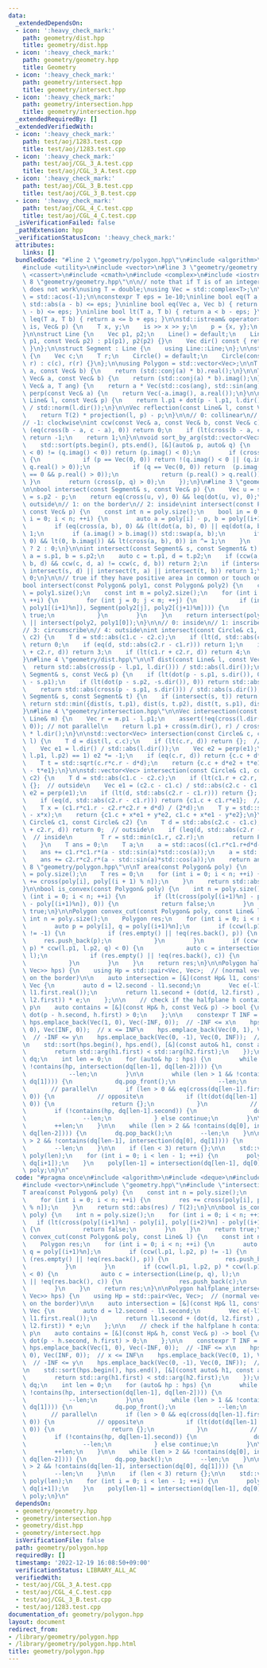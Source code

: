 ```yaml
---
data:
  _extendedDependsOn:
  - icon: ':heavy_check_mark:'
    path: geometry/dist.hpp
    title: geometry/dist.hpp
  - icon: ':heavy_check_mark:'
    path: geometry/geometry.hpp
    title: Geometry
  - icon: ':heavy_check_mark:'
    path: geometry/intersect.hpp
    title: geometry/intersect.hpp
  - icon: ':heavy_check_mark:'
    path: geometry/intersection.hpp
    title: geometry/intersection.hpp
  _extendedRequiredBy: []
  _extendedVerifiedWith:
  - icon: ':heavy_check_mark:'
    path: test/aoj/1283.test.cpp
    title: test/aoj/1283.test.cpp
  - icon: ':heavy_check_mark:'
    path: test/aoj/CGL_3_A.test.cpp
    title: test/aoj/CGL_3_A.test.cpp
  - icon: ':heavy_check_mark:'
    path: test/aoj/CGL_3_B.test.cpp
    title: test/aoj/CGL_3_B.test.cpp
  - icon: ':heavy_check_mark:'
    path: test/aoj/CGL_4_C.test.cpp
    title: test/aoj/CGL_4_C.test.cpp
  _isVerificationFailed: false
  _pathExtension: hpp
  _verificationStatusIcon: ':heavy_check_mark:'
  attributes:
    links: []
  bundledCode: "#line 2 \"geometry/polygon.hpp\"\n#include <algorithm>\n#include <deque>\n\
    #include <utility>\n#include <vector>\n#line 3 \"geometry/geometry.hpp\"\n#include\
    \ <cassert>\n#include <cmath>\n#include <complex>\n#include <iostream>\n#line\
    \ 8 \"geometry/geometry.hpp\"\n\n// note that if T is of an integer type, std::abs\
    \ does not work\nusing T = double;\nusing Vec = std::complex<T>;\n\nconst T PI\
    \ = std::acos(-1);\n\nconstexpr T eps = 1e-10;\ninline bool eq(T a, T b) { return\
    \ std::abs(a - b) <= eps; }\ninline bool eq(Vec a, Vec b) { return std::abs(a\
    \ - b) <= eps; }\ninline bool lt(T a, T b) { return a < b - eps; }\ninline bool\
    \ leq(T a, T b) { return a <= b + eps; }\n\nstd::istream& operator>>(std::istream&\
    \ is, Vec& p) {\n    T x, y;\n    is >> x >> y;\n    p = {x, y};\n    return is;\n\
    }\n\nstruct Line {\n    Vec p1, p2;\n    Line() = default;\n    Line(const Vec&\
    \ p1, const Vec& p2) : p1(p1), p2(p2) {}\n    Vec dir() const { return p2 - p1;\
    \ }\n};\n\nstruct Segment : Line {\n    using Line::Line;\n};\n\nstruct Circle\
    \ {\n    Vec c;\n    T r;\n    Circle() = default;\n    Circle(const Vec& c, T\
    \ r) : c(c), r(r) {}\n};\n\nusing Polygon = std::vector<Vec>;\n\nT dot(const Vec&\
    \ a, const Vec& b) {\n    return (std::conj(a) * b).real();\n}\n\nT cross(const\
    \ Vec& a, const Vec& b) {\n    return (std::conj(a) * b).imag();\n}\n\nVec rot(const\
    \ Vec& a, T ang) {\n    return a * Vec(std::cos(ang), std::sin(ang));\n}\n\nVec\
    \ perp(const Vec& a) {\n    return Vec(-a.imag(), a.real());\n}\n\nVec projection(const\
    \ Line& l, const Vec& p) {\n    return l.p1 + dot(p - l.p1, l.dir()) * l.dir()\
    \ / std::norm(l.dir());\n}\n\nVec reflection(const Line& l, const Vec& p) {\n\
    \    return T(2) * projection(l, p) - p;\n}\n\n// 0: collinear\n// 1: counter-clockwise\n\
    // -1: clockwise\nint ccw(const Vec& a, const Vec& b, const Vec& c) {\n    if\
    \ (eq(cross(b - a, c - a), 0)) return 0;\n    if (lt(cross(b - a, c - a), 0))\
    \ return -1;\n    return 1;\n}\n\nvoid sort_by_arg(std::vector<Vec>& pts) {\n\
    \    std::sort(pts.begin(), pts.end(), [&](auto& p, auto& q) {\n        if ((p.imag()\
    \ < 0) != (q.imag() < 0)) return (p.imag() < 0);\n        if (cross(p, q) == 0)\
    \ {\n            if (p == Vec(0, 0)) return !(q.imag() < 0 || (q.imag() == 0 &&\
    \ q.real() > 0));\n            if (q == Vec(0, 0)) return  (p.imag() < 0 || (p.imag()\
    \ == 0 && p.real() > 0));\n            return (p.real() > q.real());\n       \
    \ }\n        return (cross(p, q) > 0);\n    });\n}\n#line 3 \"geometry/intersect.hpp\"\
    \n\nbool intersect(const Segment& s, const Vec& p) {\n    Vec u = s.p1 - p, v\
    \ = s.p2 - p;\n    return eq(cross(u, v), 0) && leq(dot(u, v), 0);\n}\n\n// 0:\
    \ outside\n// 1: on the border\n// 2: inside\nint intersect(const Polygon& poly,\
    \ const Vec& p) {\n    const int n = poly.size();\n    bool in = 0;\n    for (int\
    \ i = 0; i < n; ++i) {\n        auto a = poly[i] - p, b = poly[(i+1)%n] - p;\n\
    \        if (eq(cross(a, b), 0) && (lt(dot(a, b), 0) || eq(dot(a, b), 0))) return\
    \ 1;\n        if (a.imag() > b.imag()) std::swap(a, b);\n        if (leq(a.imag(),\
    \ 0) && lt(0, b.imag()) && lt(cross(a, b), 0)) in ^= 1;\n    }\n    return in\
    \ ? 2 : 0;\n}\n\nint intersect(const Segment& s, const Segment& t) {\n    auto\
    \ a = s.p1, b = s.p2;\n    auto c = t.p1, d = t.p2;\n    if (ccw(a, b, c) != ccw(a,\
    \ b, d) && ccw(c, d, a) != ccw(c, d, b)) return 2;\n    if (intersect(s, c) ||\
    \ intersect(s, d) || intersect(t, a) || intersect(t, b)) return 1;\n    return\
    \ 0;\n}\n\n// true if they have positive area in common or touch on the border\n\
    bool intersect(const Polygon& poly1, const Polygon& poly2) {\n    const int n\
    \ = poly1.size();\n    const int m = poly2.size();\n    for (int i = 0; i < n;\
    \ ++i) {\n        for (int j = 0; j < m; ++j) {\n            if (intersect(Segment(poly1[i],\
    \ poly1[(i+1)%n]), Segment(poly2[j], poly2[(j+1)%m]))) {\n                return\
    \ true;\n            }\n        }\n    }\n    return intersect(poly1, poly2[0])\
    \ || intersect(poly2, poly1[0]);\n}\n\n// 0: inside\n// 1: inscribe\n// 2: intersect\n\
    // 3: circumscribe\n// 4: outside\nint intersect(const Circle& c1, const Circle&\
    \ c2) {\n    T d = std::abs(c1.c - c2.c);\n    if (lt(d, std::abs(c2.r - c1.r)))\
    \ return 0;\n    if (eq(d, std::abs(c2.r - c1.r))) return 1;\n    if (eq(c1.r\
    \ + c2.r, d)) return 3;\n    if (lt(c1.r + c2.r, d)) return 4;\n    return 2;\n\
    }\n#line 4 \"geometry/dist.hpp\"\n\nT dist(const Line& l, const Vec& p) {\n  \
    \  return std::abs(cross(p - l.p1, l.dir())) / std::abs(l.dir());\n}\n\nT dist(const\
    \ Segment& s, const Vec& p) {\n    if (lt(dot(p - s.p1, s.dir()), 0)) return std::abs(p\
    \ - s.p1);\n    if (lt(dot(p - s.p2, -s.dir()), 0)) return std::abs(p - s.p2);\n\
    \    return std::abs(cross(p - s.p1, s.dir())) / std::abs(s.dir());\n}\n\nT dist(const\
    \ Segment& s, const Segment& t) {\n    if (intersect(s, t)) return T(0);\n   \
    \ return std::min({dist(s, t.p1), dist(s, t.p2), dist(t, s.p1), dist(t, s.p2)});\n\
    }\n#line 4 \"geometry/intersection.hpp\"\n\nVec intersection(const Line& l, const\
    \ Line& m) {\n    Vec r = m.p1 - l.p1;\n    assert(!eq(cross(l.dir(), m.dir()),\
    \ 0)); // not parallel\n    return l.p1 + cross(m.dir(), r) / cross(m.dir(), l.dir())\
    \ * l.dir();\n}\n\nstd::vector<Vec> intersection(const Circle& c, const Line&\
    \ l) {\n    T d = dist(l, c.c);\n    if (lt(c.r, d)) return {};  // no intersection\n\
    \    Vec e1 = l.dir() / std::abs(l.dir());\n    Vec e2 = perp(e1);\n    if (ccw(c.c,\
    \ l.p1, l.p2) == 1) e2 *= -1;\n    if (eq(c.r, d)) return {c.c + d*e2};  // tangent\n\
    \    T t = std::sqrt(c.r*c.r - d*d);\n    return {c.c + d*e2 + t*e1, c.c + d*e2\
    \ - t*e1};\n}\n\nstd::vector<Vec> intersection(const Circle& c1, const Circle&\
    \ c2) {\n    T d = std::abs(c1.c - c2.c);\n    if (lt(c1.r + c2.r, d)) return\
    \ {};  // outside\n    Vec e1 = (c2.c - c1.c) / std::abs(c2.c - c1.c);\n    Vec\
    \ e2 = perp(e1);\n    if (lt(d, std::abs(c2.r - c1.r))) return {};  // contain\n\
    \    if (eq(d, std::abs(c2.r - c1.r))) return {c1.c + c1.r*e1};  // tangent\n\
    \    T x = (c1.r*c1.r - c2.r*c2.r + d*d) / (2*d);\n    T y = std::sqrt(c1.r*c1.r\
    \ - x*x);\n    return {c1.c + x*e1 + y*e2, c1.c + x*e1 - y*e2};\n}\n\nT area_intersection(const\
    \ Circle& c1, const Circle& c2) {\n    T d = std::abs(c2.c - c1.c);\n    if (leq(c1.r\
    \ + c2.r, d)) return 0;  // outside\n    if (leq(d, std::abs(c2.r - c1.r))) {\
    \  // inside\n        T r = std::min(c1.r, c2.r);\n        return PI * r * r;\n\
    \    }\n    T ans = 0;\n    T a;\n    a = std::acos((c1.r*c1.r+d*d-c2.r*c2.r)/(2*c1.r*d));\n\
    \    ans += c1.r*c1.r*(a - std::sin(a)*std::cos(a));\n    a = std::acos((c2.r*c2.r+d*d-c1.r*c1.r)/(2*c2.r*d));\n\
    \    ans += c2.r*c2.r*(a - std::sin(a)*std::cos(a));\n    return ans;\n}\n#line\
    \ 8 \"geometry/polygon.hpp\"\n\nT area(const Polygon& poly) {\n    const int n\
    \ = poly.size();\n    T res = 0;\n    for (int i = 0; i < n; ++i) {\n        res\
    \ += cross(poly[i], poly[(i + 1) % n]);\n    }\n    return std::abs(res) / T(2);\n\
    }\n\nbool is_convex(const Polygon& poly) {\n    int n = poly.size();\n    for\
    \ (int i = 0; i < n; ++i) {\n        if (lt(cross(poly[(i+1)%n] - poly[i], poly[(i+2)%n]\
    \ - poly[(i+1)%n]), 0)) {\n            return false;\n        }\n    }\n    return\
    \ true;\n}\n\nPolygon convex_cut(const Polygon& poly, const Line& l) {\n    const\
    \ int n = poly.size();\n    Polygon res;\n    for (int i = 0; i < n; ++i) {\n\
    \        auto p = poly[i], q = poly[(i+1)%n];\n        if (ccw(l.p1, l.p2, p)\
    \ != -1) {\n            if (res.empty() || !eq(res.back(), p)) {\n           \
    \     res.push_back(p);\n            }\n        }\n        if (ccw(l.p1, l.p2,\
    \ p) * ccw(l.p1, l.p2, q) < 0) {\n            auto c = intersection(Line(p, q),\
    \ l);\n            if (res.empty() || !eq(res.back(), c)) {\n                res.push_back(c);\n\
    \            }\n        }\n    }\n    return res;\n}\n\nPolygon halfplane_intersection(std::vector<std::pair<Vec,\
    \ Vec>> hps) {\n    using Hp = std::pair<Vec, Vec>;  // (normal vector, a point\
    \ on the border)\n\n    auto intersection = [&](const Hp& l1, const Hp& l2) ->\
    \ Vec {\n        auto d = l2.second - l1.second;\n        Vec e(-l1.first.imag(),\
    \ l1.first.real());\n        return l1.second + (dot(d, l2.first) / cross(l1.first,\
    \ l2.first)) * e;\n    };\n\n    // check if the halfplane h contains the point\
    \ p\n    auto contains = [&](const Hp& h, const Vec& p) -> bool {\n        return\
    \ dot(p - h.second, h.first) > 0;\n    };\n\n    constexpr T INF = 1e15;\n   \
    \ hps.emplace_back(Vec(1, 0), Vec(-INF, 0));  // -INF <= x\n    hps.emplace_back(Vec(-1,\
    \ 0), Vec(INF, 0));  // x <= INF\n    hps.emplace_back(Vec(0, 1), Vec(0, -INF));\
    \  // -INF <= y\n    hps.emplace_back(Vec(0, -1), Vec(0, INF));  // y <= INF\n\
    \n    std::sort(hps.begin(), hps.end(), [&](const auto& h1, const auto& h2) {\n\
    \        return std::arg(h1.first) < std::arg(h2.first);\n    });\n\n    std::deque<Hp>\
    \ dq;\n    int len = 0;\n    for (auto& hp : hps) {\n        while (len > 1 &&\
    \ !contains(hp, intersection(dq[len-1], dq[len-2]))) {\n            dq.pop_back();\n\
    \            --len;\n        }\n\n        while (len > 1 && !contains(hp, intersection(dq[0],\
    \ dq[1]))) {\n            dq.pop_front();\n            --len;\n        }\n\n \
    \       // parallel\n        if (len > 0 && eq(cross(dq[len-1].first, hp.first),\
    \ 0)) {\n            // opposite\n            if (lt(dot(dq[len-1].first, hp.first),\
    \ 0)) {\n                return {};\n            }\n            // same\n    \
    \        if (!contains(hp, dq[len-1].second)) {\n                dq.pop_back();\n\
    \                --len;\n            } else continue;\n        }\n\n        dq.push_back(hp);\n\
    \        ++len;\n    }\n\n    while (len > 2 && !contains(dq[0], intersection(dq[len-1],\
    \ dq[len-2]))) {\n        dq.pop_back();\n        --len;\n    }\n\n    while (len\
    \ > 2 && !contains(dq[len-1], intersection(dq[0], dq[1]))) {\n        dq.pop_front();\n\
    \        --len;\n    }\n\n    if (len < 3) return {};\n\n    std::vector<Vec>\
    \ poly(len);\n    for (int i = 0; i < len - 1; ++i) {\n        poly[i] = intersection(dq[i],\
    \ dq[i+1]);\n    }\n    poly[len-1] = intersection(dq[len-1], dq[0]);\n    return\
    \ poly;\n}\n"
  code: "#pragma once\n#include <algorithm>\n#include <deque>\n#include <utility>\n\
    #include <vector>\n#include \"geometry.hpp\"\n#include \"intersection.hpp\"\n\n\
    T area(const Polygon& poly) {\n    const int n = poly.size();\n    T res = 0;\n\
    \    for (int i = 0; i < n; ++i) {\n        res += cross(poly[i], poly[(i + 1)\
    \ % n]);\n    }\n    return std::abs(res) / T(2);\n}\n\nbool is_convex(const Polygon&\
    \ poly) {\n    int n = poly.size();\n    for (int i = 0; i < n; ++i) {\n     \
    \   if (lt(cross(poly[(i+1)%n] - poly[i], poly[(i+2)%n] - poly[(i+1)%n]), 0))\
    \ {\n            return false;\n        }\n    }\n    return true;\n}\n\nPolygon\
    \ convex_cut(const Polygon& poly, const Line& l) {\n    const int n = poly.size();\n\
    \    Polygon res;\n    for (int i = 0; i < n; ++i) {\n        auto p = poly[i],\
    \ q = poly[(i+1)%n];\n        if (ccw(l.p1, l.p2, p) != -1) {\n            if\
    \ (res.empty() || !eq(res.back(), p)) {\n                res.push_back(p);\n \
    \           }\n        }\n        if (ccw(l.p1, l.p2, p) * ccw(l.p1, l.p2, q)\
    \ < 0) {\n            auto c = intersection(Line(p, q), l);\n            if (res.empty()\
    \ || !eq(res.back(), c)) {\n                res.push_back(c);\n            }\n\
    \        }\n    }\n    return res;\n}\n\nPolygon halfplane_intersection(std::vector<std::pair<Vec,\
    \ Vec>> hps) {\n    using Hp = std::pair<Vec, Vec>;  // (normal vector, a point\
    \ on the border)\n\n    auto intersection = [&](const Hp& l1, const Hp& l2) ->\
    \ Vec {\n        auto d = l2.second - l1.second;\n        Vec e(-l1.first.imag(),\
    \ l1.first.real());\n        return l1.second + (dot(d, l2.first) / cross(l1.first,\
    \ l2.first)) * e;\n    };\n\n    // check if the halfplane h contains the point\
    \ p\n    auto contains = [&](const Hp& h, const Vec& p) -> bool {\n        return\
    \ dot(p - h.second, h.first) > 0;\n    };\n\n    constexpr T INF = 1e15;\n   \
    \ hps.emplace_back(Vec(1, 0), Vec(-INF, 0));  // -INF <= x\n    hps.emplace_back(Vec(-1,\
    \ 0), Vec(INF, 0));  // x <= INF\n    hps.emplace_back(Vec(0, 1), Vec(0, -INF));\
    \  // -INF <= y\n    hps.emplace_back(Vec(0, -1), Vec(0, INF));  // y <= INF\n\
    \n    std::sort(hps.begin(), hps.end(), [&](const auto& h1, const auto& h2) {\n\
    \        return std::arg(h1.first) < std::arg(h2.first);\n    });\n\n    std::deque<Hp>\
    \ dq;\n    int len = 0;\n    for (auto& hp : hps) {\n        while (len > 1 &&\
    \ !contains(hp, intersection(dq[len-1], dq[len-2]))) {\n            dq.pop_back();\n\
    \            --len;\n        }\n\n        while (len > 1 && !contains(hp, intersection(dq[0],\
    \ dq[1]))) {\n            dq.pop_front();\n            --len;\n        }\n\n \
    \       // parallel\n        if (len > 0 && eq(cross(dq[len-1].first, hp.first),\
    \ 0)) {\n            // opposite\n            if (lt(dot(dq[len-1].first, hp.first),\
    \ 0)) {\n                return {};\n            }\n            // same\n    \
    \        if (!contains(hp, dq[len-1].second)) {\n                dq.pop_back();\n\
    \                --len;\n            } else continue;\n        }\n\n        dq.push_back(hp);\n\
    \        ++len;\n    }\n\n    while (len > 2 && !contains(dq[0], intersection(dq[len-1],\
    \ dq[len-2]))) {\n        dq.pop_back();\n        --len;\n    }\n\n    while (len\
    \ > 2 && !contains(dq[len-1], intersection(dq[0], dq[1]))) {\n        dq.pop_front();\n\
    \        --len;\n    }\n\n    if (len < 3) return {};\n\n    std::vector<Vec>\
    \ poly(len);\n    for (int i = 0; i < len - 1; ++i) {\n        poly[i] = intersection(dq[i],\
    \ dq[i+1]);\n    }\n    poly[len-1] = intersection(dq[len-1], dq[0]);\n    return\
    \ poly;\n}\n"
  dependsOn:
  - geometry/geometry.hpp
  - geometry/intersection.hpp
  - geometry/dist.hpp
  - geometry/intersect.hpp
  isVerificationFile: false
  path: geometry/polygon.hpp
  requiredBy: []
  timestamp: '2022-12-19 16:08:50+09:00'
  verificationStatus: LIBRARY_ALL_AC
  verifiedWith:
  - test/aoj/CGL_3_A.test.cpp
  - test/aoj/CGL_4_C.test.cpp
  - test/aoj/CGL_3_B.test.cpp
  - test/aoj/1283.test.cpp
documentation_of: geometry/polygon.hpp
layout: document
redirect_from:
- /library/geometry/polygon.hpp
- /library/geometry/polygon.hpp.html
title: geometry/polygon.hpp
---
```


